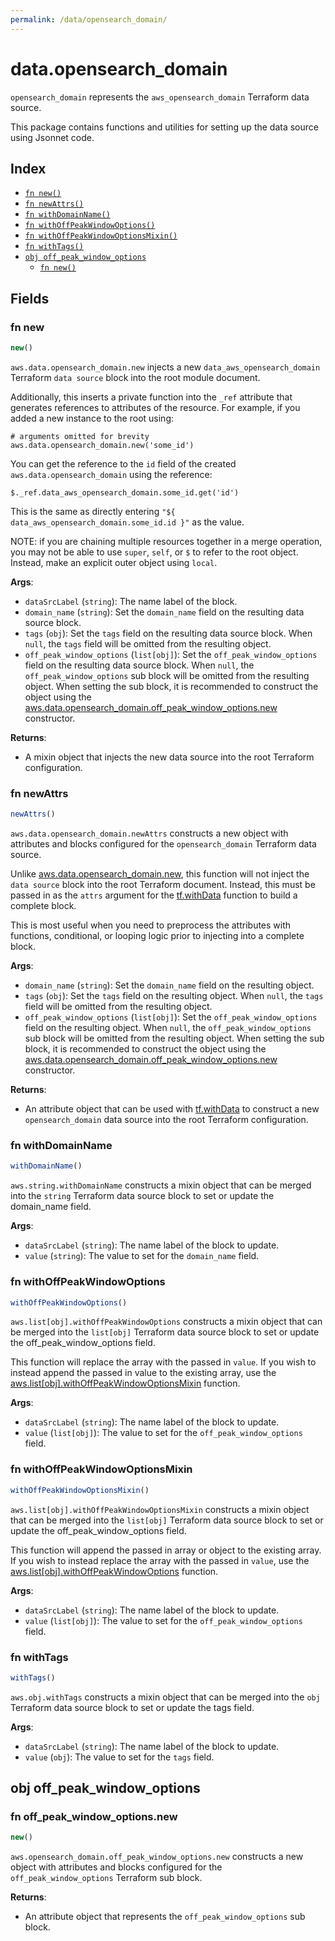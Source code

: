 ```yaml
---
permalink: /data/opensearch_domain/
---
```


# data.opensearch_domain

`opensearch_domain` represents the `aws_opensearch_domain` Terraform data source.



This package contains functions and utilities for setting up the data source using Jsonnet code.


## Index

* [`fn new()`](#fn-new)
* [`fn newAttrs()`](#fn-newattrs)
* [`fn withDomainName()`](#fn-withdomainname)
* [`fn withOffPeakWindowOptions()`](#fn-withoffpeakwindowoptions)
* [`fn withOffPeakWindowOptionsMixin()`](#fn-withoffpeakwindowoptionsmixin)
* [`fn withTags()`](#fn-withtags)
* [`obj off_peak_window_options`](#obj-off_peak_window_options)
  * [`fn new()`](#fn-off_peak_window_optionsnew)

## Fields

### fn new

```ts
new()
```


`aws.data.opensearch_domain.new` injects a new `data_aws_opensearch_domain` Terraform `data source`
block into the root module document.

Additionally, this inserts a private function into the `_ref` attribute that generates references to attributes of the
resource. For example, if you added a new instance to the root using:

    # arguments omitted for brevity
    aws.data.opensearch_domain.new('some_id')

You can get the reference to the `id` field of the created `aws.data.opensearch_domain` using the reference:

    $._ref.data_aws_opensearch_domain.some_id.get('id')

This is the same as directly entering `"${ data_aws_opensearch_domain.some_id.id }"` as the value.

NOTE: if you are chaining multiple resources together in a merge operation, you may not be able to use `super`, `self`,
or `$` to refer to the root object. Instead, make an explicit outer object using `local`.

**Args**:
  - `dataSrcLabel` (`string`): The name label of the block.
  - `domain_name` (`string`): Set the `domain_name` field on the resulting data source block.
  - `tags` (`obj`): Set the `tags` field on the resulting data source block. When `null`, the `tags` field will be omitted from the resulting object.
  - `off_peak_window_options` (`list[obj]`): Set the `off_peak_window_options` field on the resulting data source block. When `null`, the `off_peak_window_options` sub block will be omitted from the resulting object. When setting the sub block, it is recommended to construct the object using the [aws.data.opensearch_domain.off_peak_window_options.new](#fn-off_peak_window_optionsnew) constructor.

**Returns**:
- A mixin object that injects the new data source into the root Terraform configuration.


### fn newAttrs

```ts
newAttrs()
```


`aws.data.opensearch_domain.newAttrs` constructs a new object with attributes and blocks configured for the `opensearch_domain`
Terraform data source.

Unlike [aws.data.opensearch_domain.new](#fn-new), this function will not inject the `data source`
block into the root Terraform document. Instead, this must be passed in as the `attrs` argument for the
[tf.withData](https://github.com/tf-libsonnet/core/tree/main/docs#fn-withdata) function to build a complete block.

This is most useful when you need to preprocess the attributes with functions, conditional, or looping logic prior to
injecting into a complete block.

**Args**:
  - `domain_name` (`string`): Set the `domain_name` field on the resulting object.
  - `tags` (`obj`): Set the `tags` field on the resulting object. When `null`, the `tags` field will be omitted from the resulting object.
  - `off_peak_window_options` (`list[obj]`): Set the `off_peak_window_options` field on the resulting object. When `null`, the `off_peak_window_options` sub block will be omitted from the resulting object. When setting the sub block, it is recommended to construct the object using the [aws.data.opensearch_domain.off_peak_window_options.new](#fn-off_peak_window_optionsnew) constructor.

**Returns**:
  - An attribute object that can be used with [tf.withData](https://github.com/tf-libsonnet/core/tree/main/docs#fn-withdata) to construct a new `opensearch_domain` data source into the root Terraform configuration.


### fn withDomainName

```ts
withDomainName()
```

`aws.string.withDomainName` constructs a mixin object that can be merged into the `string`
Terraform data source block to set or update the domain_name field.



**Args**:
  - `dataSrcLabel` (`string`): The name label of the block to update.
  - `value` (`string`): The value to set for the `domain_name` field.


### fn withOffPeakWindowOptions

```ts
withOffPeakWindowOptions()
```

`aws.list[obj].withOffPeakWindowOptions` constructs a mixin object that can be merged into the `list[obj]`
Terraform data source block to set or update the off_peak_window_options field.

This function will replace the array with the passed in `value`. If you wish to instead append the
passed in value to the existing array, use the [aws.list[obj].withOffPeakWindowOptionsMixin](TODO) function.


**Args**:
  - `dataSrcLabel` (`string`): The name label of the block to update.
  - `value` (`list[obj]`): The value to set for the `off_peak_window_options` field.


### fn withOffPeakWindowOptionsMixin

```ts
withOffPeakWindowOptionsMixin()
```

`aws.list[obj].withOffPeakWindowOptionsMixin` constructs a mixin object that can be merged into the `list[obj]`
Terraform data source block to set or update the off_peak_window_options field.

This function will append the passed in array or object to the existing array. If you wish
to instead replace the array with the passed in `value`, use the [aws.list[obj].withOffPeakWindowOptions](TODO)
function.


**Args**:
  - `dataSrcLabel` (`string`): The name label of the block to update.
  - `value` (`list[obj]`): The value to set for the `off_peak_window_options` field.


### fn withTags

```ts
withTags()
```

`aws.obj.withTags` constructs a mixin object that can be merged into the `obj`
Terraform data source block to set or update the tags field.



**Args**:
  - `dataSrcLabel` (`string`): The name label of the block to update.
  - `value` (`obj`): The value to set for the `tags` field.


## obj off_peak_window_options



### fn off_peak_window_options.new

```ts
new()
```


`aws.opensearch_domain.off_peak_window_options.new` constructs a new object with attributes and blocks configured for the `off_peak_window_options`
Terraform sub block.



**Returns**:
  - An attribute object that represents the `off_peak_window_options` sub block.
